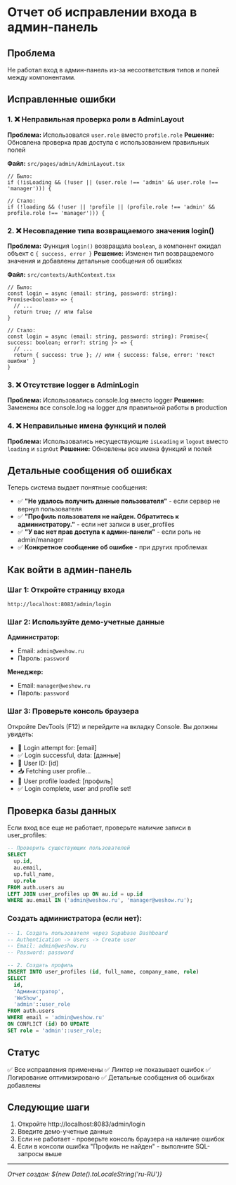 # Отчет об исправлении входа в админ-панель

## Проблема

Не работал вход в админ-панель из-за несоответствия типов и полей между компонентами.

## Исправленные ошибки

### 1. ❌ Неправильная проверка роли в AdminLayout
**Проблема:** Использовался `user.role` вместо `profile.role`
**Решение:** Обновлена проверка прав доступа с использованием правильных полей

**Файл:** `src/pages/admin/AdminLayout.tsx`

```tsx
// Было:
if (!isLoading && (!user || (user.role !== 'admin' && user.role !== 'manager'))) {

// Стало:
if (!loading && (!user || !profile || (profile.role !== 'admin' && profile.role !== 'manager'))) {
```

### 2. ❌ Несовпадение типа возвращаемого значения login()
**Проблема:** Функция `login()` возвращала `boolean`, а компонент ожидал объект с `{ success, error }`
**Решение:** Изменен тип возвращаемого значения и добавлены детальные сообщения об ошибках

**Файл:** `src/contexts/AuthContext.tsx`

```tsx
// Было:
const login = async (email: string, password: string): Promise<boolean> => {
  // ...
  return true; // или false
}

// Стало:
const login = async (email: string, password: string): Promise<{ success: boolean; error?: string }> => {
  // ...
  return { success: true }; // или { success: false, error: 'текст ошибки' }
}
```

### 3. ❌ Отсутствие logger в AdminLogin
**Проблема:** Использовались console.log вместо logger
**Решение:** Заменены все console.log на logger для правильной работы в production

### 4. ❌ Неправильные имена функций и полей
**Проблема:** Использовались несуществующие `isLoading` и `logout` вместо `loading` и `signOut`
**Решение:** Обновлены все имена функций и полей

## Детальные сообщения об ошибках

Теперь система выдает понятные сообщения:

- ✅ **"Не удалось получить данные пользователя"** - если сервер не вернул пользователя
- ✅ **"Профиль пользователя не найден. Обратитесь к администратору."** - если нет записи в user_profiles
- ✅ **"У вас нет прав доступа к админ-панели"** - если роль не admin/manager
- ✅ **Конкретное сообщение об ошибке** - при других проблемах

## Как войти в админ-панель

### Шаг 1: Откройте страницу входа
```
http://localhost:8083/admin/login
```

### Шаг 2: Используйте демо-учетные данные

**Администратор:**
- Email: `admin@weshow.ru`
- Пароль: `password`

**Менеджер:**
- Email: `manager@weshow.ru`
- Пароль: `password`

### Шаг 3: Проверьте консоль браузера
Откройте DevTools (F12) и перейдите на вкладку Console. Вы должны увидеть:
- 🔐 Login attempt for: [email]
- ✅ Login successful, data: [данные]
- 👤 User ID: [id]
- 📥 Fetching user profile...
- 👤 User profile loaded: [профиль]
- ✅ Login complete, user and profile set!

## Проверка базы данных

Если вход все еще не работает, проверьте наличие записи в user_profiles:

```sql
-- Проверить существующих пользователей
SELECT 
  up.id,
  au.email,
  up.full_name,
  up.role
FROM auth.users au
LEFT JOIN user_profiles up ON au.id = up.id
WHERE au.email IN ('admin@weshow.ru', 'manager@weshow.ru');
```

### Создать администратора (если нет):

```sql
-- 1. Создать пользователя через Supabase Dashboard
-- Authentication -> Users -> Create user
-- Email: admin@weshow.ru
-- Password: password

-- 2. Создать профиль
INSERT INTO user_profiles (id, full_name, company_name, role)
SELECT 
  id,
  'Администратор',
  'WeShow',
  'admin'::user_role
FROM auth.users
WHERE email = 'admin@weshow.ru'
ON CONFLICT (id) DO UPDATE
SET role = 'admin'::user_role;
```

## Статус

✅ Все исправления применены
✅ Линтер не показывает ошибок
✅ Логирование оптимизировано
✅ Детальные сообщения об ошибках добавлены

## Следующие шаги

1. Откройте http://localhost:8083/admin/login
2. Введите демо-учетные данные
3. Если не работает - проверьте консоль браузера на наличие ошибок
4. Если в консоли ошибка "Профиль не найден" - выполните SQL-запросы выше

---
*Отчет создан: ${new Date().toLocaleString('ru-RU')}*









